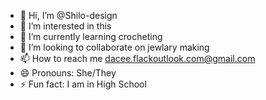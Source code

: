 - 👋 Hi, I’m @Shilo-design
- 👀 I’m interested in this
- 🌱 I’m currently learning crocheting
- 💞️ I’m looking to collaborate on jewlary making
- 📫 How to reach me dacee.flackoutlook.com@gmail.com
- 😄 Pronouns: She/They
- ⚡ Fun fact: I am in High School

<!---
Shilo-design/Shilo-design is a ✨ special ✨ repository because its `README.md` (this file) appears on your GitHub profile.
You can click the Preview link to take a look at your changes.
--->
